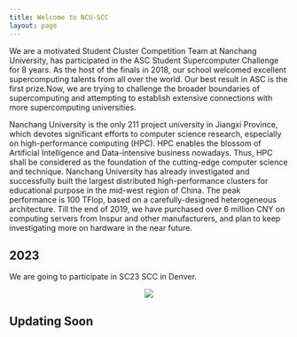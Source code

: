 ```yaml
---
title: Welcome to NCU-SCC
layout: page
---
```


We are a motivated Student Cluster Competition Team at Nanchang University, has participated in the ASC Student Supercomputer Challenge for 8 years. As the host of the finals in 2018, our school welcomed excellent supercomputing talents from all over the world. Our best result in ASC is the first prize.Now, we are trying to challenge the broader boundaries of supercomputing and attempting to establish extensive connections with more supercomputing universities.

Nanchang University is the only 211 project university in Jiangxi Province, which devotes significant efforts to computer science research, especially on high-performance computing (HPC). HPC enables the blossom of Artificial Intelligence and Data-intensive business nowadays. Thus, HPC shall be considered as the foundation of the cutting-edge computer science and technique. Nanchang University has already investigated and successfully built the largest distributed high-performance clusters for educational purpose in the mid-west region of China. The peak performance is 100 TFlop, based on a carefully-designed heterogeneous architecture. Till the end of 2019, we have purchased over 6 million CNY on computing servers from Inspur and other manufacturers, and plan to keep investigating more on hardware in the near future.

## 2023

We are going to participate in SC23 SCC in Denver.

<div align=center><img src="https://cdnjson.com/images/2023/03/31/_20230331152848.md.jpg"></div>

## Updating Soon
